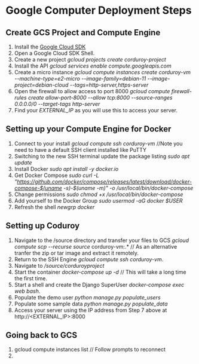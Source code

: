# Google Computer Deployment Steps  

## Create GCS Project and Compute Engine  
1. Install the [Google Cloud SDK](https://cloud.google.com/sdk/?hl=en)  
2. Open a Google Cloud SDK Shell.   
3. Create a new project *gcloud projects create corduroy-project*  
4. Install the API *gcloud services enable compute.googleapis.com*  
5. Create a micro instance *gcloud compute instances create corduroy-vm --machine-type=e2-micro  --image-family=debian-11 --image-project=debian-cloud --tags=http-server,https-server* 
6. Open the firewall to allow access to port 8000 *gcloud compute firewall-rules create allow-port-8000 --allow tcp:8000 --source-ranges 0.0.0.0/0 --target-tags http-server*    
7. Find your *EXTERNAL_IP* as you will use this to access your server.  

## Setting up your Compute Engine for Docker
1. Connect to your install *gcloud compute ssh corduroy-vm* //Note you need to have a default SSH client installed like PuTTY  
2. Switching to the new SSH terminal update the package listing *sudo apt update*  
3. Install Docker *sudo apt install -y docker.io*  
4. Get Docker Compose *sudo curl -L "https://github.com/docker/compose/releases/latest/download/docker-compose-$(uname -s)-$(uname -m)" -o /usr/local/bin/docker-compose*  
5. Change permissions *sudo chmod +x /usr/local/bin/docker-compose*  
6. Add yourself to the Docker Group *sudo usermod -aG docker $USER*  
7. Refresh the shell *newgrp docker*  

## Setting up Coduroy
1. Navigate to the /source directory and transfer your files to GCS *gcloud compute scp --recurse source*    corduroy-vm:.* // As an alternative tranfer the zip or tar image and extract it remotely.    
2. Return to the SSH Engine *gcloud compute ssh corduroy-vm*.  
3. Navigate to */source/corduroyproject*  
4. Start the container *docker-compose up -d*  // This will take a long time the first time.  
5. Start a shell and create the Django SuperUser *docker-compose exec web bash*.  
6. Populate the demo user *python manage.py populate_users*      
7. Populate some sample data *python manage.py populate_data*    
8. Access your server using the IP address from Step 7 above at http://<EXTERNAL_IP>:8000  

## Going back to GCS  
1. gcloud compute instances list // Follow prompts to reconnect
2. 





